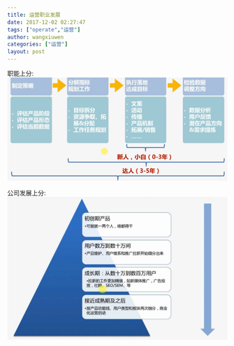 ```yaml
---
title: 运营职业发展
date: 2017-12-02 02:27:47
tags: ["operate","运营"]
author: wangxiuwen
categories: ["运营"]
layout: post
---
```


职能上分:
![image.png](/images/3c185b77ee6ce81111d7580f225ddf74.png)

公司发展上分:
![未标题-1.jpg](/images/3eda542921f39c45405a86d4831fcada.jpg)